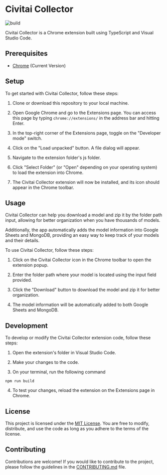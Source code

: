 # Civitai Collector

![build](https://github.com/chibat/chrome-extension-typescript-starter/workflows/build/badge.svg)

Civitai Collector is a Chrome extension built using TypeScript and Visual Studio Code.

## Prerequisites

* [Chrome](https://www.google.com/chrome/) (Current Version)

## Setup

To get started with Civitai Collector, follow these steps:

1. Clone or download this repository to your local machine.

2. Open Google Chrome and go to the Extensions page. You can access this page by typing `chrome://extensions/` in the address bar and hitting Enter.

3. In the top-right corner of the Extensions page, toggle on the "Developer mode" switch.

4. Click on the "Load unpacked" button. A file dialog will appear.

5. Navigate to the extension folder's js folder.

6. Click "Select Folder" (or "Open" depending on your operating system) to load the extension into Chrome.

7. The Civitai Collector extension will now be installed, and its icon should appear in the Chrome toolbar.

## Usage

Civitai Collector can help you download a model and zip it by the folder path input, allowing for better organization when you have thousands of models.

Additionally, the app automatically adds the model information into Google Sheets and MongoDB, providing an easy way to keep track of your models and their details.

To use Civitai Collector, follow these steps:

1. Click on the Civitai Collector icon in the Chrome toolbar to open the extension popup.

2. Enter the folder path where your model is located using the input field provided.

3. Click the "Download" button to download the model and zip it for better organization.

4. The model information will be automatically added to both Google Sheets and MongoDB.

## Development

To develop or modify the Civitai Collector extension code, follow these steps:

1. Open the extension's folder in Visual Studio Code.

2. Make your changes to the code.

3. On your terminal, run the following command 

```
npm run build
```

4. To test your changes, reload the extension on the Extensions page in Chrome.

## License

This project is licensed under the [MIT License](./LICENSE). You are free to modify, distribute, and use the code as long as you adhere to the terms of the license.

## Contributing

Contributions are welcome! If you would like to contribute to the project, please follow the guidelines in the [CONTRIBUTING.md](./CONTRIBUTING.md) file.

